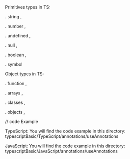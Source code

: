 Primitives types in TS:

. string ,

. number ,

. undefined ,

. null ,

. boolean ,

. symbol

Object types in TS:

. function ,

. arrays ,

. classes ,

. objects ,

// code Example

TypeScript: You will find the code example in this directory:
typescriptBasic/TypeScript/annotations/useAnnotations

JavaScript: You will find the code example in this directory:
typescriptBasic/JavaScript/annotations/useAnnotations
